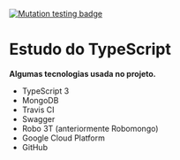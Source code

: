 [![Mutation testing badge](https://img.shields.io/endpoint?style=flat-square&url=https%3A%2F%2Fbadge-api.stryker-mutator.io%2Fgithub.com%2Fmarcio012%2Fapi-node-typescript-test%2Fmaster)](https://dashboard.stryker-mutator.io/reports/github.com/marcio012/api-node-typescript-test/master)
# Estudo do TypeScript

**Algumas tecnologias usada no projeto.**

- TypeScript 3
- MongoDB
- Travis CI
- Swagger
- Robo 3T (anteriormente Robomongo)
- Google Cloud Platform
- GitHub




